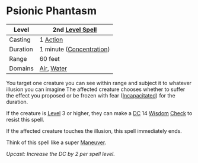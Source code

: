 # Psionic Phantasm

| Level    | 2nd [Level Spell](../../../Spell%20Level.md)                                       |
| -------- | ---------------------------------------------------------------------------------- |
| Casting  | 1 [Action](../../../../Game%20Procedures/Action.md)                                |
| Duration | 1 minute ([Concentration](../../../Concentration.md))                              |
| Range    | 60 feet                                                                            |
| Domains  | [Air](../../../Spell%20Domains/Air.md), [Water](../../../Spell%20Domains/Water.md) |

You target one creature you can see within range and subject it to whatever illusion you can imagine  The affected creature chooses whether to suffer the effect you proposed or be frozen with fear ([Incapacitated](../../../../Conditions/Incapacitated.md)) for the duration.

If the creature is [Level](../../../../Player%20Characters/Derived%20Statistics/Level.md) 3 or higher, they can make a [DC](../../../../Game%20Procedures/DC.md) 14 [Wisdom](../../../../Player%20Characters/Chosen%20Statistics/Wisdom.md) [Check](../../../../Game%20Procedures/Check.md) to resist this spell.

If the affected creature touches the illusion, this spell immediately ends. 

Think of this spell like a super [Maneuver](../../../../Game%20Procedures/Maneuver.md).

*Upcast: Increase the DC by 2 per spell level.*